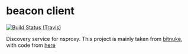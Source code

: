 # beacon client
[![Build Status (Travis)](https://travis-ci.org/unixvoid/beacon-client.svg?branch=develop)](https://travis-ci.org/unixvoid/beacon-client)  

Discovery service for nsproxy.  This project is mainly taken from
[bitnuke](https://bitnuke.io), with code from
[here](https://git.unixvoid.com/mfaltys/bitnuke)
